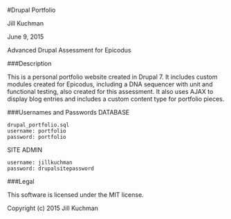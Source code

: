 #Drupal Portfolio

Jill Kuchman

June 9, 2015

Advanced Drupal Assessment for Epicodus

###Description

This is a personal portfolio website created in Drupal 7. It includes custom modules created for Epicodus, including a DNA sequencer with unit and functional testing, also created for this assessment. It also uses AJAX to display blog entries and includes a custom content type for portfolio pieces.

###Usernames and Passwords
DATABASE
```
drupal_portfolio.sql
username: portfolio
password: portfolio
```
SITE ADMIN
```
username: jillkuchman
password: drupalsitepassword
```

###Legal

This software is licensed under the MIT license.

Copyright (c) 2015 Jill Kuchman